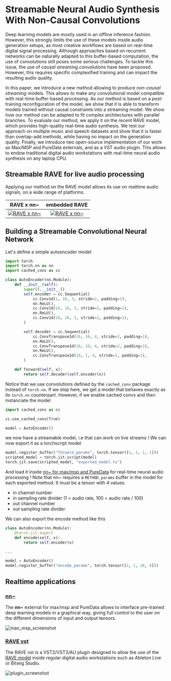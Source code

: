 # Streamable Neural Audio Synthesis With Non-Causal Convolutions

Deep learning models are mostly used in an offline inference fashion. However, this strongly limits the use of these models inside audio generation setups, as most creative workflows are based on real-time digital signal processing. Although approaches based on recurrent networks can be naturally adapted to this buffer-based computation, the use of convolutions still poses some serious challenges. To tackle this issue, the use of _causal streaming convolutions_ have been proposed. However, this requires specific complexified training and can impact the resulting audio quality.

In this paper, we introduce a new method allowing to produce _non-causal streaming_ models. This allows to make any convolutional model compatible with real-time buffer-based processing. As our method is based on a post-training reconfiguration of the model, we show that it is able to transform models trained without causal constraints into a streaming model. We show how our method can be adapted to fit complex architectures with parallel branches. To evaluate our method, we apply it on the recent RAVE model, which provides high-quality real-time audio synthesis. We test our approach on multiple music and speech datasets and show that it is faster than overlap-add methods, while having no impact on the generation quality. Finally, we introduce two open-source implementation of our work as Max/MSP and PureData externals, and as a VST audio plugin. This allows to endow traditional digital audio workstations with real-time neural audio synthesis on any laptop CPU.

## Streamable RAVE for live audio processing

Applying our method on the RAVE model allows its use on realtime audio signals, on a wide range of platforms.

|                                                    RAVE x nn~                                                     |                                                   embedded RAVE                                                   |
| :---------------------------------------------------------------------------------------------------------------: | :---------------------------------------------------------------------------------------------------------------: |
| [![RAVE x nn~](http://img.youtube.com/vi/dMZs04TzxUI/mqdefault.jpg)](https://www.youtube.com/watch?v=dMZs04TzxUI) | [![RAVE x nn~](http://img.youtube.com/vi/jAIRf4nGgYI/mqdefault.jpg)](https://www.youtube.com/watch?v=jAIRf4nGgYI) |


## Building a Streamable Convolutional Neural Network

Let's define a simple autoencoder model

```python
import torch
import torch.nn as nn
import cached_conv as cc

class AutoEncoder(nn.Module):
    def __init__(self):
        super().__init__()
        self.encoder = cc.Sequential(
            cc.Conv1d(1, 16, 3, stride=2, padding=1),
            nn.ReLU(),
            cc.Conv1d(16, 16, 3, stride=2, padding=1),
            nn.ReLU(),
            cc.Conv1d(16, 16, 3, stride=2, padding=1),
        )

        self.decoder = cc.Sequential(
            cc.ConvTranspose1d(16, 16, 4, stride=2, padding=1),
            nn.ReLU(),
            cc.ConvTranspose1d(16, 16, 4, stride=2, padding=1),
            nn.ReLU(),
            cc.ConvTranspose1d(16, 1, 4, stride=2, padding=1),
        )

    def forward(self, x):
        return self.decoder(self.encoder(x))
```

Notice that we use convolutions defined by the `cached_conv` package instead of `torch.nn`. If we stop here, we get a model that behaves exactly as its `torch.nn` counterpart. However, if we enable cached convs and then instanciate the model

```python
import cached_conv as cc

cc.use_cached_conv(True)

model = AutoEncoder()
```

we now have a streamable model, i.e that can work on live streams ! We can now export it as a torchscript model

```python
model.register_buffer("forward_params", torch.tensor([1, 1, 1, 1]))
scripted_model = torch.jit.script(model)
torch.jit.save(scripted_model, "exported_model.ts")
```

And load it inside [nn~ for max/msp and PureData](https://github.com/acids-ircam/nn_tilde) for real-time neural audio processing ! Note that nn~ requires a `METHOD_params` buffer in the model for each exported method. It must be a tensor with 4 values:

- in channel number
- in sampling rate divider (1 = audio rate, 100 = audio rate / 100)
- out channel number
- out sampling rate divider

We can also export the encode method like this

```python
class AutoEncoder(nn.Module):
    @torch.jit.export
    def encode(self, x):
        return self.encoder(x)

...

model = AutoEncoder()
model.register_buffer("encode_params", torch.tensor([1, 1, 16, 8]))
```

## Realtime applications

### [nn~](https://github.com/acids-ircam/nn_tilde)

The **nn~** external for max/msp and PureData allows to interface pre-trained deep learning models in a graphical way, giving full control to the user on the different dimensions of input and output tensors.

![max_msp_screenshot](https://github.com/acids-ircam/RAVE/raw/master/docs/maxmsp_screenshot.png)


### [RAVE vst](https://github.com/acids-ircam/rave_vst)

The RAVE vst is a VST2/VST3/AU plugin designed to allow the use of the [RAVE model](https://github.com/acids-ircam/RAVE) inside regular digital audio workstations such as Ableton Live or Bitwig Studio.

![plugin_screenshot](https://github.com/acids-ircam/rave_vst/blob/main/assets/rave_screenshot_audio_panel.png?raw=true)

